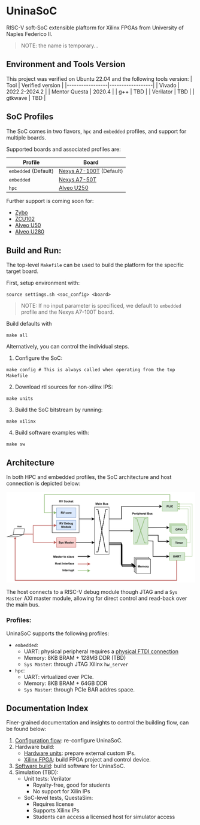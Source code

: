 # UninaSoC
RISC-V soft-SoC extensible plaftorm for Xilinx FPGAs from University of Naples Federico II.
> NOTE: the name is temporary...

## Environment and Tools Version
This project was verified on Ubuntu 22.04 and the following tools version:
| Tool            | Verified version |
|-----------------|------------------|
| Vivado          | 2022.2-2024.2    |
| Mentor Questa   | 2020.4           |
| g++             | TBD              |
| Verilator       | TBD              |
| gtkwave         | TBD              |

## SoC Profiles
The SoC comes in two flavors, `hpc` and `embedded` profiles, and support for multiple boards.

Supported boards and associated profiles are:

| Profile                  | Board
|--------------------------|--------------------------
| `embedded` (Default)     | [Nexys A7-100T](https://digilent.com/reference/programmable-logic/nexys-a7/reference-manual) (Default)
| `embedded`               | [Nexys A7-50T](https://digilent.com/reference/programmable-logic/nexys-a7/reference-manual)
| `hpc`                    | [Alveo U250](https://www.amd.com/en/products/accelerators/alveo/u250/a-u250-a64g-pq-g.html)

Further support is coming soon for:
- [Zybo](https://digilent.com/reference/programmable-logic/zybo/reference-manual)
- [ZCU102](https://www.xilinx.com/products/boards-and-kits/ek-u1-zcu102-g.html)
- [Alveo U50](https://docs.amd.com/r/en-US/ug1371-u50-reconfig-accel)
- [Alveo U280](https://docs.amd.com/r/en-US/ug1314-alveo-u280-reconfig-accel)

## Build and Run:
The top-level `Makefile` can be used to build the platform for the specific target board.

First, setup environment with:
```
source settings.sh <soc_config> <board>
```
> NOTE: If no input parameter is specificed, we default to `embedded` profile and the Nexys A7-100T board.

Build defaults with

```
make all
```

Alternatively, you can control the individual steps.

1. Configure the SoC:
```
make config # This is always called when operating from the top Makefile
```

2. Download rtl sources for non-xilinx IPS:
```
make units
```

3. Build the SoC bitstream by running:
```
make xilinx
```

4. Build software examples with:
```
make sw
```

## Architecture

In both HPC and embedded profiles, the SoC architecture and host connection is depicted below:

![SoC Architecture](./Base_SoC_layout.png)

The host connects to a RISC-V debug module though JTAG and a `Sys Master` AXI master module, allowing for direct control and read-back over the main bus.

### Profiles:
UninaSoC supports the following profiles:
- `embedded`:
   - UART: physical peripheral requires a [physical FTDI connection](hw/xilinx/doc/UART_CONNECTION.md)
   - Memory: 8KB BRAM + 128MB DDR (TBD)
   - `Sys Master`: through JTAG Xilinx `hw_server`
- `hpc`:
   - UART: virtualized over PCIe.
   - Memory: 8KB BRAM + 64GB DDR
   - `Sys Master`: through PCIe BAR addres space.

## Documentation Index

Finer-grained documentation and insights to control the building flow, can be found below:
1. [Configuration flow](config/README.md): re-configure UninaSoC.
2. Hardware build:
   - [Hardware units](hw/units/README.md): prepare external custom IPs.
   - [Xilinx FPGA](hw/xilinx/README.md): build FPGA project and control device.
3. [Software build](hw/sw/README.md): build software for UninaSoC.
4. Simulation (TBD):
   * Unit tests: Verilator
      * Royalty-free, good for students
      * No support for Xilin IPs
   * SoC-level tests, QuestaSim:
      * Requires license
      * Supports Xilinx IPs
      * Students can access a licensed host for simulator access

